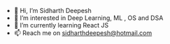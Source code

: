 - 👋 Hi, I’m Sidharth Deepesh
- 👀 I’m interested in Deep Learning, ML , OS and DSA
- 🌱 I’m currently learning React JS
- 📫 Reach me on sidharthdeepesh@hotmail.com

<!---
SIDHARTH06/SIDHARTH06 is a ✨ special ✨ repository because its `README.md` (this file) appears on your GitHub profile.
You can click the Preview link to take a look at your changes.
--->
